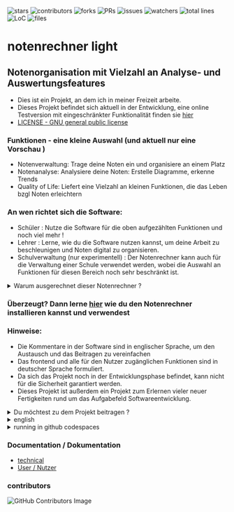 ![stars](https://badgen.net/github/stars/fabischw/notenrechner-light)
![contributors](https://badgen.net/github/contributors/fabischw/notenrechner-light)
![forks](https://badgen.net/github/forks/fabischw/notenrechner-light)
![PRs](https://badgen.net/github/prs/fabischw/notenrechner-light)
![issues](https://badgen.net/github/issues/fabischw/notenrechner-light)
![watchers](https://badgen.net/github/watchers/fabischw/notenrechner-light)
![total lines](https://tokei.rs/b1/github/fabischw/notenrechner-light)
![LoC](https://tokei.rs/b1/github/fabischw/notenrechner-light?category=code)
![files](https://tokei.rs/b1/github/fabischw/notenrechner-light?category=files)




<!-- not working for whatever reason
![downloads](https://badgen.net/github/assets-dl/fabischw/notenrechner-light)
![commits](https://badgen.net/github/commits/fabischw/notenrechner-light)

-->


# notenrechner light
## Notenorganisation mit Vielzahl an Analyse- und Auswertungsfeatures


- Dies ist ein Projekt, an dem ich in meiner Freizeit arbeite.
- Dieses Projekt befindet sich aktuell in der Entwicklung, eine online Testversion mit eingeschränkter Funktionalität finden sie [hier](https://notenrechner.streamlit.app)
- [LICENSE - GNU general public license](LICENSE)


### Funktionen - eine kleine Auswahl (und aktuell nur eine Vorschau )
- Notenverwaltung: Trage deine Noten ein und organisiere an einem Platz 
- Notenanalyse: Analysiere deine Noten: Erstelle Diagramme, erkenne Trends 
- Quality of Life: Liefert eine Vielzahl an kleinen Funktionen, die das Leben bzgl Noten erleichtern 


### An wen richtet sich die Software:
- Schüler : Nutze die Software für die oben aufgezählten Funktionen und noch viel mehr !
- Lehrer : Lerne, wie du die Software nutzen kannst, um deine Arbeit zu beschleunigen und Noten digital zu organisieren.
- Schulverwaltung (nur experimentell) : Der Notenrechner kann auch für die Verwaltung einer Schule verwendet werden, wobei die Auswahl an Funktionen für diesen Bereich noch sehr beschränkt ist.


<details>
<summary>Warum ausgerechnet dieser Notenrechner ?</summary>

### Was diesen Notenrechner von all den anderen unterscheidet: 
# OpenSource 
- Kostenlos : die Software ist vollkommen kostenlos 
- Erweitern: Du kannst selbst Erweiterungen entwickeln oder Änderungen am Quellcode vornehmen 
- Beitragen: Du kannst Verbesserungsvorschläge und Ideen einbringen, die Entwicklung wird von einer Gemeinschaft entwickelt 
- Datenschutz : Es werden keine Daten an Dritte gesendet, überzeuge dich selbst davon 

</details>



###  Überzeugt? Dann lerne [hier]() wie du den Notenrechner installieren kannst und verwendest

### Hinweise:
- Die Kommentare in der Software sind in englischer Sprache, um den Austausch und das Beitragen zu vereinfachen
- Das frontend und alle für den Nutzer zugänglichen Funktionen sind in deutscher Sprache formuliert.
- Da sich das Projekt noch in der Entwicklungsphase befindet, kann nicht für die Sicherheit garantiert werden.
- Dieses Projekt ist außerdem ein Projekt zum Erlernen vieler neuer Fertigkeiten rund um das Aufgabefeld Softwareentwicklung.

<details>
<summary>Du möchtest zu dem Projekt beitragen ?</summary>

### Du bist Programmierer und möchtest zu dem Projekt beitragen ?
Wenn du Programmierkentnisse hast, kannst du bei der Entwicklung des Notenrechners auf folgende Arten helfen:
- Funktionen entwickeln : Hilf mit, die Funktionalität des Notenrechner zu verbessern !
- Software testen : Testen ist ein wichtiger Teil des Entiwcklungsprozesses, der viel Zeit in Anspruch nimmt. Hilf mit 
- Dokumentation anfertigen : Ohne Dokumentation ist es unmöglich, effizient Software für ein Projekt zu entwickeln und sich zurechtzufinden



### Kein Programmerer ? - Wie du ohne Programmierkentnisse helfen kannst, den Notenrechner zu verbessern
Programmierkentnisse sind keine Voraussetzung, um einen wichtigen Teil beizutragen !
Hier ein paar Dinge, die du tun kannst:
- Werde künstlerisch aktiv und helfe, ansprechende Benutzeroberfächen, Logos und Anleitungen für Nutzer zu designen 
- Hilf beim Testen neuer Funktionen und hilf damit, die Entwicklung zu beschleunigen 
- Reiche Verbesserungsvorschläge und eigene Idee ein, die zu neuen Funktionen und Verbesserungen führen 
- Hilf beim Erstellen von Anleitungen 
- Fehler melden: Melde Fehler die du im Programm findest und hilf uns somit den Notenrechner zu verbessern

## Hilf, dieses Projekt auf die nächste Stufe zu heben 

</details>



<details>
<summary>english</summary>

minimal translation of german text above 
### notenrechner light[EN]
- this is a grade managment system which I'm working on my free time
- this project is still under development

##### note:
- this project's code and technical documentation are in english, the frontend is in german
- this branch you're currently in is for the devlopment of configuration 1
- since this project is still in the development phase, there's not a stable version yet

</details>


<details>
<summary>running in github codespaces</summary>

## Running the program in github codespaces (Experimental only !!!)
- Please be aware that github's guidelines apply for codespace usage and this is use at your own risk
- Keep in mind that running this in github codespaces is not ideal as this project is still under development just like codespaces themselves
- There are are tons of known problems when running this in github codespaces, for more information refer to [this](#issues-running-in-github-codespaces)


[![Open in GitHub Codespaces](https://github.com/codespaces/badge.svg)](https://github.com/codespaces/new?hide_repo_select=true&ref=main&repo=546249014)

- To start the app run these lines in your terminal (make sure you install the dependencies first):
```bash
cd ./frontend
streamlit run home.py --server.enableCORS false --server.enableXsrfProtection false
```


##### Installing dependencies
```bash
pip install -r requirements.txt
```


##### Issues running in github codespaces
- Please do not create an github issue if the app doesn't run correctly when used in github codespaces
- instead, add the issue in [this folder](./tests/problems/codespaces-issues/), refer to the community guidelines (WIP) on information on how to structure your issues and how to submit them


</details>



### Documentation / Dokumentation
- [technical](./documentation/technical/README.md)
- [User / Nutzer](./documentation/user/README.md)



### contributors
![GitHub Contributors Image](https://contrib.rocks/image?repo=fabischw/notenrechner-light)